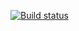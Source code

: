 [![Build status](https://ci.appveyor.com/api/projects/status/p3s5ut0b58o3hymo/branch/master?svg=true)](https://ci.appveyor.com/project/Tatiana-Brener/task9-reporting-allure/branch/master)
